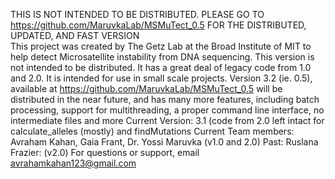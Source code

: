 THIS IS NOT INTENDED TO BE DISTRIBUTED. PLEASE GO TO https://github.com/MaruvkaLab/MSMuTect_0.5 FOR THE DISTRIBUTED, UPDATED, AND FAST VERSION  
This project was created by The Getz Lab at the Broad Institute of MIT to help detect Microsatellite instability from DNA sequencing. 
This version is not intended to be distributed. It has a great deal of legacy code from 1.0 and 2.0. It is intended for use in small scale projects. 
Version 3.2 (ie. 0.5), available at https://github.com/MaruvkaLab/MSMuTect_0.5 will be distributed in the near future, and has many more features, including batch processing, support for multithreading, a proper command line interface, no intermediate files and more
Current Version: 3.1 (code from 2.0 left intact for calculate_alleles (mostly) and findMutations
Current Team members: Avraham Kahan, Gaia Frant, Dr. Yossi Maruvka (v1.0 and 2.0)
Past: Ruslana Frazier: (v2.0) 
For questions or support, email avrahamkahan123@gmail.com

